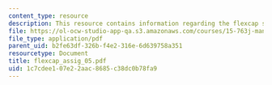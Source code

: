 ```yaml
---
content_type: resource
description: This resource contains information regarding the flexcap software.
file: https://ol-ocw-studio-app-qa.s3.amazonaws.com/courses/15-763j-manufacturing-system-and-supply-chain-design-spring-2005/1c7cdee107e22aac8685c38dc0b78fa9_flexcap_assig_05.pdf
file_type: application/pdf
parent_uid: b2fe63df-326b-f4e2-316e-6d639758a351
resourcetype: Document
title: flexcap_assig_05.pdf
uid: 1c7cdee1-07e2-2aac-8685-c38dc0b78fa9
---
```


